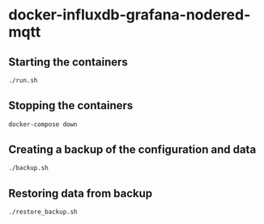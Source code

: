 # docker-influxdb-grafana-nodered-mqtt

## Starting the containers 
```bash
./run.sh
```

## Stopping the containers
```bash
docker-compose down
```

## Creating a backup of the configuration and data
```bash
./backup.sh
```

## Restoring data from backup
```bash
./restore_backup.sh
```
